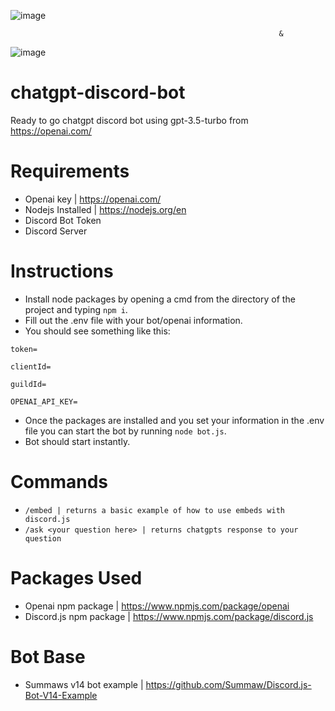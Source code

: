 ![image](https://github.com/Summaw/chatgpt-discord-bot/assets/98126132/a97072f1-bc78-45e1-ba9d-0e76752714c0)

                                                                &       
                                                            
![image](https://github.com/Summaw/chatgpt-discord-bot/assets/98126132/88bd1492-d332-4ac7-8a1d-bd2325d29acb)




# chatgpt-discord-bot
Ready to go chatgpt discord bot using gpt-3.5-turbo from https://openai.com/

# Requirements
- Openai key | https://openai.com/
- Nodejs Installed | https://nodejs.org/en
- Discord Bot Token
- Discord Server

# Instructions
- Install node packages by opening a cmd from the directory of the project and typing `npm i`.
- Fill out the .env file with your bot/openai information.
- You should see something like this:
```
token=

clientId=

guildId=

OPENAI_API_KEY=
```
- Once the packages are installed and you set your information in the .env file you can start the bot by running `node bot.js`.
- Bot should start instantly.

# Commands
- `/embed | returns a basic example of how to use embeds with discord.js`
- `/ask <your question here> | returns chatgpts response to your question`

# Packages Used
- Openai npm package | https://www.npmjs.com/package/openai
- Discord.js npm package | https://www.npmjs.com/package/discord.js

# Bot Base
- Summaws v14 bot example | https://github.com/Summaw/Discord.js-Bot-V14-Example
